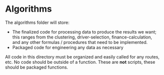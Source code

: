 # Algorithms #
The algorithms folder will store:
 - The finalized code for processing data to produce the results we want; this
   ranges from the clustering, driver-selection, finance-calculation, and any
   other formulas / procedures that need to be implemented.
 - Packaged code for engineering any data as necessary

All code in this directory must be organized and easily called for any routes,
etc. No code should be outside of a function. These are **not** scripts, these
should be packaged functions.
